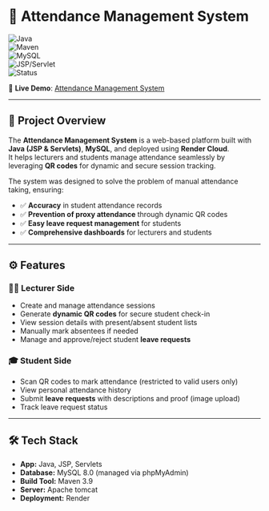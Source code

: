 # 📌 Attendance Management System

![Java](https://img.shields.io/badge/Java-17-red)  
![Maven](https://img.shields.io/badge/Maven-3.9-blue)  
![MySQL](https://img.shields.io/badge/MySQL-8.0-green)  
![JSP/Servlet](https://img.shields.io/badge/JSP-Servlet-yellow)  
![Status](https://img.shields.io/badge/Deployed-Live-brightgreen)  

🚀 **Live Demo**: [Attendance Management System](https://attendance-management-system-1-aqnx.onrender.com)  

---

## 📖 Project Overview  
The **Attendance Management System** is a web-based platform built with **Java (JSP & Servlets)**, **MySQL**, and deployed using **Render Cloud**.  
It helps lecturers and students manage attendance seamlessly by leveraging **QR codes** for dynamic and secure session tracking.  

The system was designed to solve the problem of manual attendance taking, ensuring:  
- ✅ **Accuracy** in student attendance records  
- ✅ **Prevention of proxy attendance** through dynamic QR codes  
- ✅ **Easy leave request management** for students  
- ✅ **Comprehensive dashboards** for lecturers and students  

---

## ⚙️ Features  

### 👩‍🏫 Lecturer Side  
- Create and manage attendance sessions  
- Generate **dynamic QR codes** for secure student check-in  
- View session details with present/absent student lists  
- Manually mark absentees if needed  
- Manage and approve/reject student **leave requests**  

### 🎓 Student Side  
- Scan QR codes to mark attendance (restricted to valid users only)  
- View personal attendance history  
- Submit **leave requests** with descriptions and proof (image upload)  
- Track leave request status  

---

## 🛠️ Tech Stack  

- **App:** Java, JSP, Servlets  
- **Database:** MySQL 8.0 (managed via phpMyAdmin)  
- **Build Tool:** Maven 3.9  
- **Server:** Apache tomcat  
- **Deployment:** Render   




